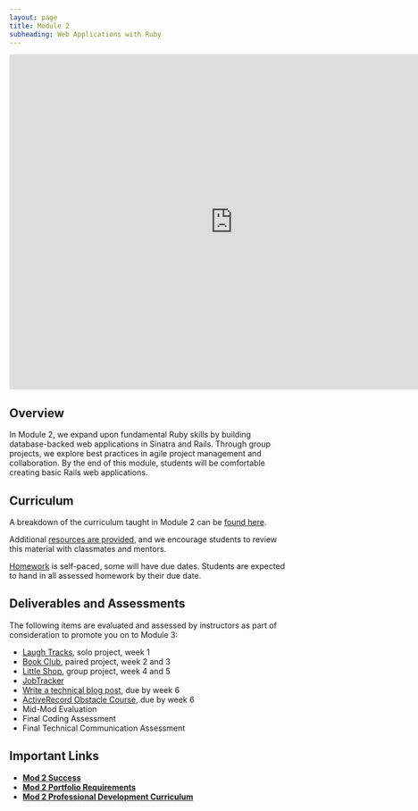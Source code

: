 ```yaml
---
layout: page
title: Module 2
subheading: Web Applications with Ruby
---
```


<iframe src="https://calendar.google.com/calendar/embed?mode=week&src=casimircreative.com_rps2hg1nfqjih4rcl3gl6s4lpk%40group.calendar.google.com&ctz=America/Denver" style="border: 0" width="800" height="600" frameborder="0" scrolling="no"></iframe>


## Overview

In Module 2, we expand upon fundamental Ruby skills by building database-backed web applications in Sinatra and Rails. Through group projects, we explore best practices in agile project management and collaboration. By the end of this module, students will be comfortable creating basic Rails web applications.


## Curriculum

A breakdown of the curriculum taught in Module 2 can be [found here](resources/curriculum).

Additional [resources are provided](resources/index.md), and we encourage students to review this material with classmates and mentors.

[Homework](resources/homework) is self-paced, some will have due dates. Students are expected to hand in all assessed homework by their due date.


## Deliverables and Assessments

The following items are evaluated and assessed by instructors as part of consideration to promote you on to Module 3:

* [Laugh Tracks](https://github.com/turingschool-projects/LaughTracks), solo project, week 1
* [Book Club](https://github.com/turingschool-projects/BookClub), paired project, week 2 and 3
* [Little Shop](projects/little_shop), group project, week 4 and 5
* [JobTracker](https://github.com/turingschool-projects/job-tracker)
* [Write a technical blog post](http://backend.turing.io/module2/success/#blog-post), due by week 6
* [ActiveRecord Obstacle Course](../misc/active_record_obstacle_course), due by week 6
* Mid-Mod Evaluation
* Final Coding Assessment
* Final Technical Communication Assessment


## Important Links

* [__Mod 2 Success__](./success)
* [__Mod 2 Portfolio Requirements__](./portfolios)
* [__Mod 2 Professional Development Curriculum__](https://github.com/turingschool/career-development-curriculum/tree/master/module_two)

